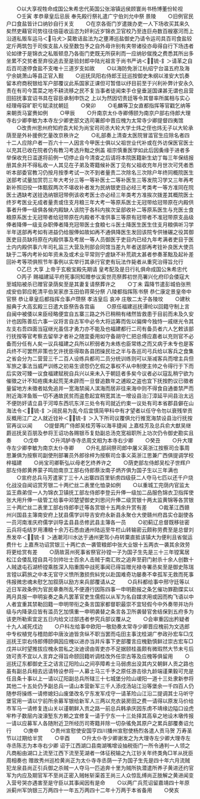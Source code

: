 <!-- { "loadSidebar": true } -->
　　○以大享视牲命成国公朱希忠代英国公张溶镇远侯顾寰尚书杨博董份轮视
　　○壬寅  孝恭章皇后忌辰  奉先殿行祭礼遣广宁伯刘允中祭  景陵
　　○旧例官民户口食盐皆计口纳钞自行关支
　　○在京各衙门岁遣拨办吏一人下场收买其来久矣然吏藉官司势往往倍蓰收运恣为奸利近岁锦衣卫官校乃至连巨舟数百艘塞河而上沿道私贩车运马＜马犬＞莫敢诘盐法为之壅滞巡盐御史乃请令运司具百司食盐较定斤两筑包于司俟支盐人役至数包予之自外毋许别有夹带诸役亦毋得自行下场违者论如律于是锦衣之私贩顿息乃各衙门吏既无所获利而一应纳钞僦挽之费悉其所出多坐累不交贫者至弃役逃去至是验封郎中陆光祖言于尚书严讷＜锍-釒＞请革之自后百司遂停食盐不支唯十三道岁支如故
　　○以海防免浙江杭绍宁台温五府及海宁余姚萧山等县正官入觐
　　○巡抚凤阳右侍郎王廷巡按御史朱纲以淮安大饥奏留本府商税银给军户部覆议此系国家正课但可暂借以纾目前至于兴利补弊计安永久责在有司今蒿菜之地不耕流移之民不复当事者徒闻束手仓皇垂涎国课甚无谓也且营田招抚事宜诏书具在容臣承制申饬之  上以为然因切责廷等令其督率所属相与实心经理毋容旷职亏赋渎扰朝廷
　　○癸卯
　　○毛麟等卫女直都指挥等官戳乞纳等来朝贡马宴赉如例
　　○甲辰
　　○升南京太仆寺卿傅颐为南京户部右侍郎大理寺右少卿李敏为本寺左少卿吏部文选司署郎中晋应槐为太常寺少卿提督四夷馆
　　○改贵州思州府知府袁大轮为尚宝司司丞大轮大学士炜之侄也炜无子以大轮承荫至是外补援例乞量改京秩许之
　　○礼部奏上清查太医院冒滥官生应除名者四十二人应除户者一百六十一人因言今甲医士俱以父祖世业代补或在外访保医官医士以充其已收在院者仍有教习考选升黜之例盖  祖宗慎重医学如此后因夤缘于进者多举保收充日滥遂将前例一切停止自今清查之后请将本院医籍新生幼丁每三年保结报册其余并不得私收一人其见在子弟及寄籍候补医丁见有父祖收充年月世次可凭者悉听本部委官教习仍按月按季考试一次不到者量责二次除名三次除户年终同概院医生送部考试量加赏罚三年大考分三等一等补医士二等补医生三等发院习学又三年再考新补照旧役一体甄叙两次不堪收补者发为民纳银吏目必经三考类考一等方准同在院医士遇缺考送铨选纳银冠带例该收考医士亦必经三年类考方准挨次拨差其概院医士终岁考医业无成者量责或住支月粮三年大考一等原系医士无冠带给冠带原在内殿供事者升俸一级俱各候内殿缺人该院于各科内挨次呈部收补二等原系医生与充医士食粮原系医士无冠带者给冠带原在内殿者不准供事三等原有冠带者不准冠带原支品级俸者降俸一级支杂职俸者降充冠带医士食粮七斗医士降医生医生住支月粮俱听习学半年送部再考如有进益仍给服俸如故如再不通俱降医生发回该院专供锉碾之役其御医吏目员缺将原在内殿供事及考居一等人员御医于吏目内已经九年考满者吏目于医士内内殿供事六年司礼监三大营及刑部会同馆当差九年者送部再考铨补良医大使员缺于二等内考补如年资未及或术业平常则宁虗缺不补荒疏太甚者参奏革黜及起补差回补考等项俱照节年事例以实举行其承行官吏有玩法作毙者从重究治得旨允行
　　○乙巳  大享  上帝于玄极宝殿先期请  皇考配及是日行礼俱命成国公朱希忠代
　　○丙子  赐福建延平府死事同知赠参议奚世亮祭葬初世亮署兴化府印会倭寇大至城陷被杀已赠官录荫矣至是其妻复请祭葬许之
　　○丁未
霜降节遣彭城伯张熊成安伯郭应乾清平伯吴家彦玉田伯蒋荣分祭  八陵都指挥陈书祭  恭仁康定景皇帝中官祭  恭让章皇后都指挥佥事卢瓒祭  孝洁皇后  哀冲  庄敬二太子各陵坟
　　○建秋报典于大高玄殿三日遣大臣祭告各宫庙
　　○原任福建巡抚谭纶以回籍守制上言自闽中被倭以来臣经略便宜自五寨三路之外已稍稍有绪然皆救患于目前而未及久安计也因陈善后六事一议将言自古军中必令大将运筹而佐以偏俾今独恃一戚继光令其左支右吾四面当寇继光虽信才勇力亦不能及也福建都行二司有备员者六人乞敕该部行抚按等官考察去留举才者补之随宜委用如守备胡守仁把总傅应嘉者以充则官不必备而分任有人矣一议兵福建之兵所以积弱者为未练也臣常练之而又病于未专也是客兵终不可罢然非策也乞许抚臣得取各县团操民壮之半与各巡司弓兵给以客兵之食集之省会分为二营营三千二百人设练兵都司二员分统训练则可以渐减客兵而增主兵但军旅之事法当威严训练之初易生谤怨仍乞假之事权不从中制使主帅之令得行于下而后实效可臻一议食福建赋税自兵兴以来未入于朝廷者多矣今议者必以寇乱稍宁欲为催徵之计不知疮痍未起荒芜未辟而一旦督追数年之逋殴之盗也宜下抚按酌议已徵者量留地方未徵者姑免追并一宽海禁闽人滨海而居非往来海中则不得食自通畨禁严而附近海洋鱼贩一切不通故民贫而盗愈起宜稍宽其法一增设县治汀漳延平间县治太远不便防奸请立县于河埠东西坑东洋三处令有司就近约束一议处有司本省郡县僻在山海法令＜锍-釒＞阔民易为乱今后宜慎简甲科中有才望者以任守令勿以衰残举贡反概用江广之人就近铨补＜锍-釒＞入下所司议覆俱允行推宽海禁设县治行抚按官再议以闻
　　○提督两广侍郎吴桂芳等以海丰捷闻  上嘉桂芳及总兵俞大猷吴继爵巡抚吴百朋及参将王诏功各赐银币复劾副总汤克宽祖职所上功次仍令御史勘实且奏
　　○戊申
　　○升鸿胪寺寺丞周文相为本寺右少卿
　　○癸丑
　　○升大理寺左少卿李敏为南京太仆寺卿
　　○升礼部祠祭司郎中屠义英浙江按察司佥事周思兼俱为按察司副使刑部署员外郎徐梓为按察司佥事义英浙江思兼广西俱提调学校梓福建
　　○尚宝司卿靳弘以母老乞终养许之
　　○荫吏部左侍郎吴松子世辉户部左侍郎黄养蒙子鸣勋南京工部右侍郎蔡汝南子炳齐俱为国子生以三年满也
　　○宣府总兵马芳遣家丁三十人出寨四百里斩虏四级获二人夺马七匹以还千户烧化战没自闻诏赏芳银二十两纻丝二表里化恤录如例
　　○以重城工完荫内官监太监王鼎弟侄一人为锦衣卫镇抚工部左侍郎李登云升俸一级加二品服色锦衣卫指挥使张大用升俸一级管工给事中邓楚望御史刘思问升俸二级赏银十两太监黄锦等各赏银三十两纻丝二表里工部右侍郎李迁等各赏银十五两余升赏有差
　　○裁革江西赣州兴国县主簿南安府上犹县儒学训导吉安府永新县永聚仓大使赣州府昌实仓副使各一员河南淮庆府儒学训导孟县县丞修武县主簿各一员
　　○初蓟辽总督既移驻密云兵将屯结岁用漕粮十余万石悉由通州陆运至牛栏山转输密云颇称劳费至是总督刘焘发卒＜锍-釒＞通潮河川水达于通州更驾小舟转粟直抵该镇大为便利且省僦运费什七  上嘉焘功诏赏银三十两纻衣一袭管粮郎中张大业银十五两衣一袭其余效劳将更给赏有差
　　○荫故莒州死事省祭官孙镗一子为国子生先是三十三年镗寓居松江会倭乱镗自具弓剑帅壮士百余人击贼于南汇败之追奔至葑门射杀十余人创数十人贼退屯石湖桥镗乘胜深入陷重围中战死事闻已得旨赠光禄寺署丞矣至是御史陈瑞言镗以羁旅之中本无官守义愤所激损赀紏党以赴国难奇功屡奏不幸孤军无救而死事伟报微忠魂未慰乞加叙荫以励方来兵部覆请从之
　　○兵科都给事中邢守廷等以近日军政条例为官民章奏所乱不便遵行因陈四事一申明勘报之条乞催功罪勘牒实以两月具报一申明妄奏之条凡罢革官吏生儒假以从军为名自媒求用或因而构飞语以中人者宜重其禁勒回籍一申明带衔之条言国家都督职最崇不宜轻假今中外奏带并功升级与内降录应皆有滥员乞加慎重一申明袭替之条言各卫所袭替官舍结保到五府多为该吏所勒索宜定五日内给文过部违者参究兵部议覆从之
　　○会审重囚出矜疑者十九人减死戍边
　　○户科左给事中欧阳一敬劾奏太常寺少卿晋应槐前为文选郎中专权植党与稽勋郎中唐汝迪皆贪纵不职当罢而屯田主事沈桂湖广参政孙宏车□戊巡抚王崇右侍郎傅颐俱因应槐以进亦当并斥事下吏部覆言应槐勤慎鲜过崇古宏车□戊并以时望推拔应槐永尝私之汝迪谤由胥吏亦不足据颐桂虽颇有微瑕然大节未亏后效可责不宜以人言弃之得旨命颐回籍听调桂改外任崇古等及应槐等俱留用
　　○巡抚辽东都御史王之诘言辽阳险山之间亭障希士马弱虏出没其内又朝鲜人贡之路也虽有副总兵相去远请特设参将一人募士马三千予之原任游击徐九龄端谨果毅可充是任且条十事以上一请以辽阳副总兵所辖三十七城堡分险山叆阳一道十三处隶新参将其他二十五处仍予副总兵一请山本营新军三千人添戍汤站江沿等堡余一千四百人仍随参将操练一请修媳妇山废堡改名宁东发军戍守一请革险山江沿二提调其士马听守堡官用一请以宁前所余募军银给新军人三两以充衣装房田之费一请得以原发马价给市军马一请修复连山关以谨朝鲜入贡之路一前总兵韩承庆因东虏不靖缘边隘口设虎牢柞子数层内浚濠堑东方赖之宜修复一请于宁东一十三处择其高阜之地设木墩传报一请以应募军人各随附近卫所经历司寄籍并除一切杂徭免其原户之累兵部覆奏诏允行
　　○庚申
　　○贵州宣慰使安国亨四川播州宣慰使杨烈各遣人贡马贺  万寿圣节以过期给半赏
　　○辛酉
　　○升太仆寺少卿谢发之为大理寺左少卿大理寺左寺丞陈志为本寺右少卿  诏于江西湖口县南湖嘴增设抽税衙门一所令通判一人领之凡商船由湖口上流至江西下流至芜湖者一体征税输之九江钞关年终类角□羊从抚臣周相奏也  赠故秀州巡检黄尚正为太仆寺寺丞荫一子为国子生先是四十年六月流贼犯龙泉县尚正引兵御之杀贼一人夺马一匹追奔十里为贼所执潜遣所养子黄进还约官军为内应及期官军不至尚正密入贼帐斩渠首王尚三人众惊乱缚尚正肢解之黄进闻变入营号哭亦遇害至是守臣以其事闻因有是命
　　○以两广兵荒诏留嘉靖四十年原派蓟州军饷银三万两四十一年五万两四十二年十万两于本省备用
　　○癸亥

